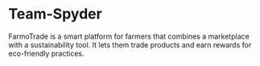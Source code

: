 # Team-Spyder
FarmoTrade is a smart platform for farmers that combines a marketplace with a sustainability tool. It lets them trade products and earn rewards for eco-friendly practices.
